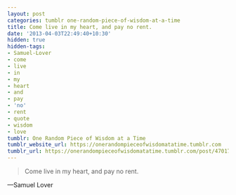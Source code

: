 ```yaml
---
layout: post
categories: tumblr one-random-piece-of-wisdom-at-a-time
title: Come live in my heart, and pay no rent.
date: '2013-04-03T22:49:40+10:30'
hidden: true
hidden-tags:
- Samuel-Lover
- come
- live
- in
- my
- heart
- and
- pay
- 'no'
- rent
- quote
- wisdom
- love
tumblr: One Random Piece of Wisdom at a Time
tumblr_website_url: https://onerandompieceofwisdomatatime.tumblr.com
tumblr_url: https://onerandompieceofwisdomatatime.tumblr.com/post/47017770138/come-live-in-my-heart-and-pay-no-rent
---
```

> Come live in my heart, and pay no rent.

—Samuel Lover
